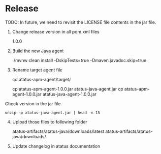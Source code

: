 # Release

TODO: In future, we need to revisit the LICENSE file contents in the jar file.


1. Change release version in all pom.xml files

    <version>1.0.0</version>

2. Build the new Java agent

    ./mvnw clean install -DskipTests=true -Dmaven.javadoc.skip=true

3. Rename target agent file

    cd atatus-apm-agent/target/

    cp atatus-apm-agent-1.0.0.jar atatus-java-agent.jar
    cp atatus-apm-agent-1.0.0.jar atatus-java-agent-1.0.0.jar


Check version in the jar file

    unzip -p atatus-java-agent.jar | head -n 15


4. Upload those files to following folder

    atatus-artifacts/atatus-java/downloads/latest
    atatus-artifacts/atatus-java/downloads/<version>


5. Update changelog in atatus documentation

